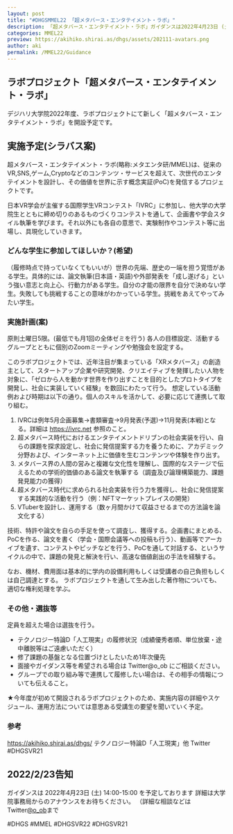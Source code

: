 ```yaml
---
layout: post
title: "#DHGSMMEL22 「超メタバース・エンタテイメント・ラボ」"
description: 「超メタバース・エンタテイメント・ラボ」ガイダンスは2022年4月23日 (土) 14:00-15:00を予定しております
categories: MMEL22
preview: https://akihiko.shirai.as/dhgs/assets/202111-avatars.png
author: aki
permalink: /MMEL22/Guidance
---
```


## ラボプロジェクト「超メタバース・エンタテイメント・ラボ」

デジハリ大学院2022年度、ラボプロジェクトにて新しく「超メタバース・エンタテイメント・ラボ」を開設予定です。

## 実施予定(シラバス案)
超メタバース・エンタテイメント・ラボ(略称:メタエンタ研/MMEL)は、従来のVR,SNS,ゲーム,Cryptoなどのコンテンツ・サービスを超えて、次世代のエンタテイメントを設計し、その価値を世界に示す概念実証(PoC)を発信するプロジェクトです。

日本VR学会が主催する国際学生VRコンテスト「IVRC」に参加し、他大学の大学院生とともに締め切りのあるものづくりコンテストを通して、企画書や学会スタイル執筆を学びます。それ以外にも各自の意思で、実験制作やコンテスト等に出場し、具現化していきます。


### どんな学生に参加してほしいか？(希望)
（履修時点で持っていなくてもいいが）世界の先端、歴史の一端を担う覚悟がある学生。具体的には、論文執筆(日本語・英語)や外部発表を「成し遂げる」という強い意志と向上心、行動力がある学生。自分の才能の限界を自分で決めない学生。失敗しても挑戦することの意味がわかっている学生。挑戦をあえてやってみたい学生。

### 実施計画(案)
原則土曜日5限。(最低でも月1回の全体ゼミを行う)
各人の目標設定、活動するグループとともに個別のZoomミーティングや勉強会を設定する。

このラボプロジェクトでは、近年注目が集まっている「XRメタバース」の創造主として、スタートアップ企業や研究開発、クリエイティブを発揮したい人物を対象に、「ゼロから人を動かす世界を作り出すことを目的としたプロトタイプを開発し、社会に実装していく経験」を数回にわたって行う。
想定している活動例および時期は以下の通り。個人のスキルを活かして、必要に応じて連携して取り組む。

1. IVRCは例年5月企画募集→書類審査→9月発表(予選)→11月発表(本戦)となる。詳細は https://ivrc.net 参照のこと。
1. 超メタバース時代におけるエンタテイメントドリブンの社会実装を行い、自らの課題を探求設定し、社会に発信提案する力を養うために、アカデミック分野および、インターネット上に価値を生むコンテンツや体験を作り出す。
1. メタバース界の人間の営みと複雑な文化性を理解し、国際的なステージで伝えるための学術的価値のある論文を執筆する（調査及び論理構築能力、課題発見能力の獲得）
1. 超メタバース時代に求められる社会実装を行う力を獲得し、社会に発信提案する実践的な活動を行う（例：NFTマーケットプレイスの開発）
1. VTuberを設計し、運用する（数ヶ月間かけて収益させるまでの方法論を論文化する）

技術、特許や論文を自らの手足を使って調査し、獲得する。企画書にまとめる、PoCを作る、論文を書く（学会・国際会議等への投稿も行う）、動画等でアーカイブを遺す、コンテストやピッチなどを行う、PoCを通して対話する、というサイクルの中で、課題の発見と解決を行い、高速な価値創出の手法を経験する。

なお、機材、費用面は基本的に学内の設備利用もしくは受講者の自己負担もしくは自己調達とする。
ラボプロジェクトを通して生み出した著作物についても、適切な権利処理を学ぶ。

### その他・選抜等
定員を超えた場合は選抜を行う。

- テクノロジー特論D「人工現実」の履修状況（成績優秀者順、単位放棄・途中離脱等はご遠慮いただく）
- 修了課題の基盤となる位置づけとしたいため1年次優先
- 面接やガイダンス等を希望される場合は Twitter@o_ob にご相談ください。
- グループでの取り組み等で連携して履修したい場合は、その相手の情報についても伝えること。

★今年度が初めて開設されるラボプロジェクトのため、実施内容の詳細やスケジュール、運用方法については意思ある受講生の要望を聞いていく予定。

### 参考
https://akihiko.shirai.as/dhgs/ テクノロジー特論D「人工現実」他 Twitter #DHGSVR21

## 2022/2/23告知
ガイダンスは
2022年4月23日 (土) 14:00-15:00
を予定しております
詳細は大学院事務局からのアナウンスをお待ちください。
（詳細な相談などはTwitter[@o_ob]()まで

#DHGS #MMEL #DHGSVR22 #DHGSVR21

